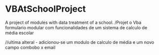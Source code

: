 # VBAtSchoolProject
 A project of modules with data treatment of a school.
/Projet o Vba                    
formulario modular com funcionalidades de um sistema de calculo de média escolar 


//ultima alteral - adicionou-se um modulo de calculo de média e um novo campo combobo x email
